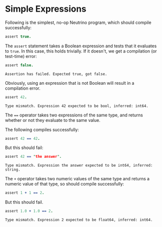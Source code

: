# Simple Expressions

Following is the simplest, no-op Neutrino program, which should compile successfully:

```prolog
assert true.
```

The `assert` statement takes a Boolean expression and tests that it evaluates to `true`. In this case, this holds trivially. If it doesn't, we get a compilation (or test-time) error:

```prolog
assert false.
```

```error
Assertion has failed. Expected true, got false.
```

Obviously, using an expression that is not Boolean will result in a compilation error.

```prolog
assert 42.
```

```error
Type mismatch. Expression 42 expected to be bool, inferred: int64.
```

The `==` operator takes two expressions of the same type, and returns whether or not they evaluate to the same value.

The following compiles successfully:
```prolog
assert 42 == 42.
```

But this should fail:
```prolog
assert 42 == "the answer".
```

```error
Type mismatch. Expression the answer expected to be int64, inferred: string.
```

The `+` operator takes two numeric values of the same type and returns a numeric value of that type, so should compile successfully:

```prolog
assert 1 + 1 == 2.
```

But this should fail.

```prolog
assert 1.0 + 1.0 == 2.
```

```error
Type mismatch. Expression 2 expected to be float64, inferred: int64.
```

